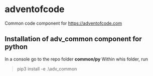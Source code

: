 # adventofcode
Common code component for https://adventofcode.com

## Installation of adv_common component for python
In a console go to the repo folder **common/py**
Within whis folder, run
>pip3 install -e .\adv_common